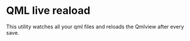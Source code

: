 QML live reaload
================

This utility watches all your qml files and reloads the Qmlview after every save.
